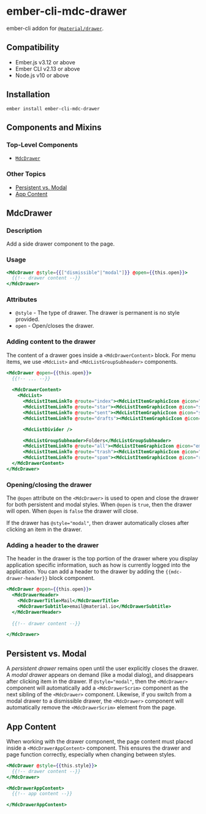 ember-cli-mdc-drawer
======================

ember-cli addon for [`@material/drawer`](https://github.com/material-components/material-components-web/tree/master/packages/mdc-drawer).


Compatibility
------------------------------------------------------------------------------

* Ember.js v3.12 or above
* Ember CLI v2.13 or above
* Node.js v10 or above


Installation
------------

    ember install ember-cli-mdc-drawer

Components and Mixins
-----------------------

### Top-Level Components

* [`MdcDrawer`](#MdcDrawer)

### Other Topics
* [Persistent vs. Modal](#persistent-vs-modal)
* [App Content](#app-content)

MdcDrawer
---------------

### Description

Add a side drawer component to the page.

### Usage

```handlebars
<MdcDrawer @style={{["dismissible"|"modal"]}} @open={{this.open}}>
  {{!-- drawer content --}}
</MdcDrawer>
```

### Attributes

* `@style` - The type of drawer. The drawer is permanent is no style provided.
* `open` - Open/closes the drawer.

### Adding content to the drawer

The content of a drawer goes inside a `<MdcDrawerContent>` block. For menu items, 
we use `<MdcList>` and `<MdcListGroupSubheader>` components.

```handlebars
<MdcDrawer @open={{this.open}}>
  {{!-- ... --}}
  
  <MdcDrawerContent>
    <MdcList>
      <MdcListItemLinkTo @route="index"><MdcListItemGraphicIcon @icon="inbox" />Inbox</MdcListItemLinkTo>
      <MdcListItemLinkTo @route="star"><MdcListItemGraphicIcon @icon="star" />Starred</MdcListItemLinkTo>
      <MdcListItemLinkTo @route="sent"><MdcListItemGraphicIcon @icon="send" />Sent Mail</MdcListItemLinkTo>
      <MdcListItemLinkTo @route="drafts"><MdcListItemGraphicIcon @icon="drafts" />Drafts</MdcListItemLinkTo>

      <MdcListDivider />

      <MdcListGroupSubheader>Folders</MdcListGroupSubheader>
      <MdcListItemLinkTo @route="all"><MdcListItemGraphicIcon @icon="email" />All Mail</MdcListItemLinkTo>
      <MdcListItemLinkTo @route="trash"><MdcListItemGraphicIcon @icon="delete" />Trash</MdcListItemLinkTo>
      <MdcListItemLinkTo @route="spam"><MdcListItemGraphicIcon @icon="report" />Spam</MdcListItemLinkTo>    </MdcList>
  </MdcDrawerContent>
</MdcDrawer>
```

### Opening/closing the drawer

The `@open` attribute on the `<MdcDrawer>` is used to open and close the drawer for both
persistent and modal styles. When `@open` is `true`, then the drawer will open. When `@open` 
is `false` the drawer will close. 

If the drawer has `@style="modal"`, then drawer automatically closes after clicking an item 
in the drawer.

### Adding a header to the drawer

The header in the drawer is the top portion of the drawer where you display application
specific information, such as how is currently logged into the application. You can add
a header to the drawer by adding the `{{mdc-drawer-header}}` block component.

```handlebars
<MdcDrawer @open={{this.open}}>
  <MdcDrawerHeader>
    <MdcDrawerTitle>Mail</MdcDrawerTitle>
    <MdcDrawerSubtitle>email@material.io</MdcDrawerSubtitle>
  </MdcDrawerHeader>
  
  {{!-- drawer content --}}

</MdcDrawer>
```

## Persistent vs. Modal

A *persistent drawer* remains open until the user explicitly closes the drawer. 
A *modal drawer* appears on demand (like a modal dialog), and disappears after clicking 
item in the drawer. If `@style="modal"`, then the `<MdcDrawer>` component will automatically 
add a `<MdcDrawerScrim>` component as the next sibling of the `<MdcDrawer>` component. Likewise, 
if you switch from a modal drawer to a dismissible drawer, the `<MdcDrawer>` component will 
automatically remove the `<MdcDrawerScrim>` element from the page.

## App Content

When working with the drawer component, the page content must placed inside a
`<MdcDrawerAppContent>` component. This ensures the drawer and page function
correctly, especially when changing between styles.

```handlebars
<MdcDrawer @style={{this.style}}>
  {{!-- drawer content --}}
</MdcDrawer>

<MdcDrawerAppContent>
  {{!-- app content --}}

</MdcDrawerAppContent>
```
